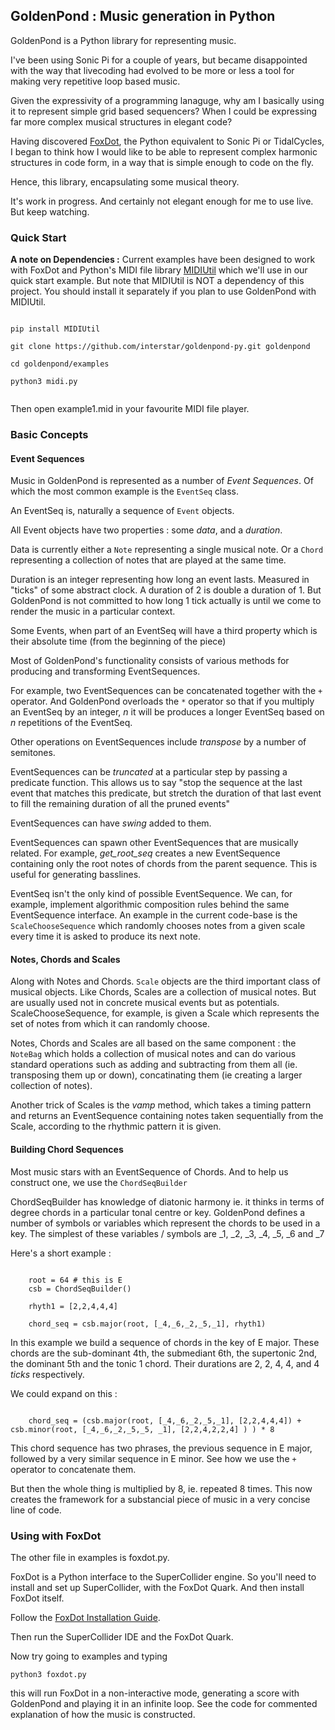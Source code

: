 
## GoldenPond : Music generation in Python
    

GoldenPond is a Python library for representing music.

I've been using Sonic Pi for a couple of years, but became disappointed with the way that livecoding had evolved to be more or less a tool for making very repetitive loop based music.

Given the expressivity of a programming lanaguge, why am I basically using it to represent simple grid based sequencers? When I could be expressing far more complex musical structures in elegant code?

Having discovered [FoxDot](https://foxdot.org/), the Python equivalent to Sonic Pi or TidalCycles, I began to think how I would like to be able to represent complex harmonic structures in code form, in a way that is simple enough to code on the fly.

Hence, this library, encapsulating some musical theory.

It's work in progress. And certainly not elegant enough for me to use live. But keep watching.

### Quick Start

**A note on Dependencies :** Current examples have been designed to work with FoxDot and Python's MIDI file library [MIDIUtil](https://pypi.org/project/MIDIUtil/) which we'll use in our quick start example. But note that MIDIUtil is NOT a dependency of this project. You should install it separately if you plan to use GoldenPond with MIDIUtil. 


```

pip install MIDIUtil

git clone https://github.com/interstar/goldenpond-py.git goldenpond

cd goldenpond/examples

python3 midi.py


```

Then open example1.mid in your favourite MIDI file player.

### Basic Concepts


#### Event Sequences

Music in GoldenPond is represented as a number of *Event Sequences*. Of which the most common example is the ``EventSeq`` class.

An EventSeq is, naturally a sequence of ``Event`` objects.

All Event objects have two properties : some *data*, and a *duration*. 

Data is currently either a ``Note`` representing a single musical note. Or a ``Chord`` representing a collection of notes that are played at the same time.

Duration is an integer representing how long an event lasts. Measured in "ticks" of some abstract clock. A duration of 2 is double a duration of 1. But GoldenPond is not committed to how long 1 tick actually is until we come to render the music in a particular context.

Some Events, when part of an EventSeq will have a third property which is their absolute time (from the beginning of the piece)

Most of GoldenPond's functionality consists of various methods for producing and transforming EventSequences.

For example, two EventSequences can be concatenated together with the ``+`` operator. And GoldenPond overloads the ``*`` operator so that if you multiply an EventSeq by an integer, *n* it will be produces a longer EventSeq based on *n* repetitions of the EventSeq.

Other operations on EventSequences include *transpose* by a number of semitones. 

EventSequences can be *truncated* at a particular step by passing a predicate function. This allows us to say "stop the sequence at the last event that matches this predicate, but stretch the duration of that last event to fill the remaining duration of all the pruned events"

EventSequences can have *swing* added to them.

EventSequences can spawn other EventSequences that are musically related. For example, *get_root_seq* creates a new EventSequence containing only the root notes of chords from the parent sequence. This is useful for generating basslines.

EventSeq isn't the only kind of possible EventSequence. We can, for example, implement algorithmic composition rules behind the same EventSequence interface. An example in the current code-base is the ``ScaleChooseSequence`` which randomly chooses notes from a given scale every time it is asked to produce its next note. 

#### Notes, Chords and Scales

Along with Notes and Chords. ``Scale`` objects are the third important class of musical objects. Like Chords, Scales are a collection of musical notes. But are usually used not in concrete musical events but as potentials. ScaleChooseSequence, for example, is given a Scale which represents the set of notes from which it can randomly choose.

Notes, Chords and Scales are all based on the same component : the ``NoteBag`` which holds a collection of musical notes and can do various standard operations such as adding and subtracting from them all (ie. transposing them up or down), concatinating them (ie creating a larger collection of notes). 

Another trick of Scales is the *vamp* method, which takes a timing pattern and returns an EventSequence containing notes taken sequentially from the Scale, according to the rhythmic pattern it is given.

#### Building Chord Sequences

Most music stars with an EventSequence of Chords. And to help us construct one, we use the ``ChordSeqBuilder``

ChordSeqBuilder has knowledge of diatonic harmony ie. it thinks in terms of degree chords in a particular tonal centre or key. GoldenPond defines a number of symbols or variables which represent the chords to be used in a key. The simplest of these variables / symbols are _1, _2, _3, _4, _5, _6 and _7

Here's a short example :

```

    root = 64 # this is E
    csb = ChordSeqBuilder()
    
    rhyth1 = [2,2,4,4,4]
     
    chord_seq = csb.major(root, [_4,_6,_2,_5,_1], rhyth1)

```

In this example we build a sequence of chords in the key of E major. These chords are the sub-dominant 4th, the submediant 6th, the supertonic 2nd, the dominant 5th and the tonic 1 chord. Their durations are 2, 2, 4, 4, and 4 *ticks* respectively. 

We could expand on this :

```

    chord_seq = (csb.major(root, [_4,_6,_2,_5,_1], [2,2,4,4,4]) + csb.minor(root, [_4,_6,_2,_5,_5, _1], [2,2,4,2,2,4] ) ) * 8

```

This chord sequence has two phrases, the previous sequence in E major, followed by a very similar sequence in E minor. See how we use the ``+`` operator to concatenate them. 

But then the whole thing is multiplied by 8, ie. repeated 8 times. This now creates the framework for a substancial piece of music in a very concise line of code.




### Using with FoxDot

The other file in examples is foxdot.py.


FoxDot is a Python interface to the SuperCollider engine. So you'll need to install and set up SuperCollider, with the FoxDot Quark. And then install FoxDot itself. 

Follow the [FoxDot Installation Guide](https://foxdot.org/installation/).

Then run the SuperCollider IDE and the FoxDot Quark.

Now try going to examples and typing 

```
python3 foxdot.py

```

this will run FoxDot in a non-interactive mode, generating a score with GoldenPond and playing it in an infinite loop. See the code for commented explanation of how the music is constructed.



